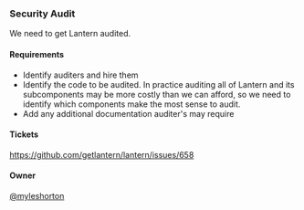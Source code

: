 ### Security Audit 

We need to get Lantern audited.

#### Requirements

* Identify auditers and hire them
* Identify the code to be audited. In practice auditing all of Lantern and its subcomponents may be more costly than we can afford, so we need to identify which components make the most sense to audit.
* Add any additional documentation auditer's may require


#### Tickets

https://github.com/getlantern/lantern/issues/658

#### Owner

[@myleshorton](https://github.com/myleshorton)

